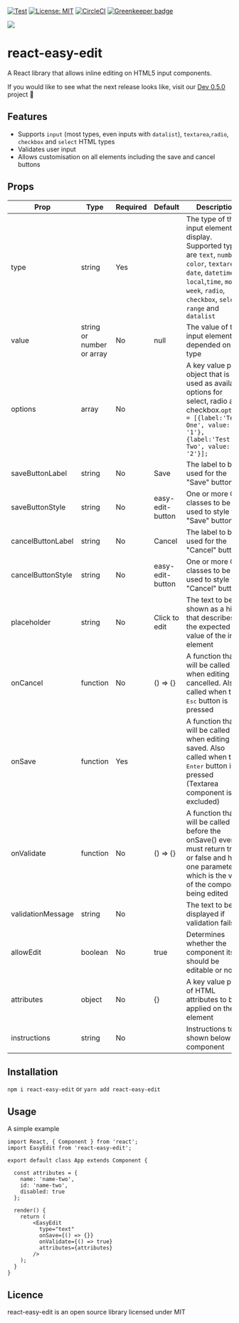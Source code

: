 [![Test](https://img.shields.io/npm/v/react-easy-edit.svg?style=flat)](https://www.npmjs.com/package/react-easy-edit)
[![License: MIT](https://img.shields.io/badge/License-MIT-yellow.svg)](https://opensource.org/licenses/MIT)
[![CircleCI](https://circleci.com/gh/giorgosart/react-easy-edit.svg?style=shield)](https://circleci.com/gh/giorgosart/react-easy-edit) [![Greenkeeper badge](https://badges.greenkeeper.io/giorgosart/react-easy-edit.svg)](https://greenkeeper.io/)

![](https://i.imgur.com/vwqcqeD.gif)

# react-easy-edit
A React library that allows inline editing on HTML5 input components.

If you would like to see what the next release looks like, visit our [Dev 0.5.0](https://github.com/giorgosart/react-easy-edit/projects/12) project :rocket:

## Features
- Supports `input` (most types, even inputs with `datalist`), `textarea`,`radio`, `checkbox` and `select` HTML types
- Validates user input
- Allows customisation on all elements including the save and cancel buttons

## Props
| Prop              | Type                      | Required | Default         | Description                                                                                                                                                                                   |
|-------------------|---------------------------|----------|-----------------|-----------------------------------------------------------------------------------------------------------------------------------------------------------------------------------------------|
| type              | string                    | Yes      |                 | The type of the input element to display. Supported types are `text`, `number`, `color`, `textarea`, `date`, `datetime-local`,`time`, `month`, `week`, `radio`, `checkbox`, `select`, `range` and `datalist`|
| value             | string or number or array | No       | null            | The value of the input element depended on its type                                                                                                                                           |
| options           | array                     | No       |                 | A key value pair object that is used as available options for select, radio and checkbox.``` options = [{label:'Test One', value: '1'},{label:'Test Two', value: '2'}]; ```                   |
| saveButtonLabel   | string                    | No       | Save            | The label to be used for the "Save" button                                                                                                                                                    |
| saveButtonStyle   | string                    | No       | easy-edit-button| One or more CSS classes to be used to style the "Save" button                                                                                                                                 |
| cancelButtonLabel | string                    | No       | Cancel          | The label to be used for the "Cancel" button                                                                                                                                                  |
| cancelButtonStyle | string                    | No       | easy-edit-button| One or more CSS classes to be used to style the "Cancel" button                                                                                                                               |
| placeholder       | string                    | No       | Click to edit   | The text to be shown as a hint that describes the expected value of the input element                                                                                                         |
| onCancel          | function                  | No       | () => {}        | A function that will be called when editing is cancelled. Also called when the <kbd>Esc</kbd> button is pressed                                                                               |
| onSave            | function                  | Yes      |                 | A function that will be called when editing is saved. Also called when the <kbd>Enter</kbd> button is pressed (Textarea component is excluded)                                                                                 |
| onValidate        | function                  | No       | () => {}        | A function that will be called before the onSave() event. It must return true or false and has one parameter which is the value of the component being edited                                 |
| validationMessage | string                    | No       |                 | The text to be displayed if validation fails                                                                                                                                                  |
| allowEdit         | boolean                   | No       | true            | Determines whether the component itself should be editable or not                                                                                                                             |
| attributes        | object                    | No       | {}              | A key value pair of HTML attributes to be applied on the element                                                                                                                              |
| instructions      | string                    | No       |                 | Instructions to be shown below the component                                                                                                                              |

## Installation
```npm i react-easy-edit``` or ```yarn add react-easy-edit``` 

## Usage
A simple example
```
import React, { Component } from 'react';
import EasyEdit from 'react-easy-edit';

export default class App extends Component {

  const attributes = {
    name: 'name-two',
    id: 'name-two',
    disabled: true
  };
    
  render() {
    return (
        <EasyEdit
          type="text"
          onSave={() => {}}
          onValidate={() => true}
          attributes={attributes}
        />
    );
  }
}
```
## Licence
react-easy-edit is an open source library licensed under MIT

